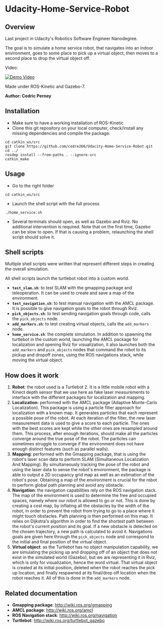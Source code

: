 # Udacity-Home-Service-Robot

## Overview
Last project in Udacity's Robotics Software Engineer Nanodegree.

The goal is to simulate a home service robot, that navigates into an indoor environment, goes to some place to pick up a virtual object, then moves to a second place to drop the virtual object off.

Video:

[![Demo Video](https://img.youtube.com/vi/nny7iTuVhYk/0.jpg)](https://www.youtube.com/watch?v=nny7iTuVhYk)

Made under ROS-Kinetic and Gazebo-7.

**Author: Cedric Perney**

## Installation
- Make sure to have a working installation of ROS-Kinetic
- Clone this git repository on your local computer, check/install any missing dependencies and compile the package:
```
cd catkin_ws/src
git clone https://github.com/cedre266/Udacity-Home-Service-Robot.git
cd ../
rosdep install --from-paths . --ignore-src
catkin_make
```

## Usage
- Go to the right folder
```
cd catkin_ws/src
```
- Launch the shell script with the full process
```
./home_service.sh
```
- Several terminals should open, as well as Gazebo and Rviz. No additional intervention is required. Note that on the first time, Gazebo can be slow to open. If that is causing a problem, relaunching the shell script should solve it.

## Shell scripts
Multiple shell scripts were written that represent different steps in creating the overall simulation.

All shell scripts launch the turtlebot robot into a custom world.
- **`test_slam.sh`**: to test SLAM with the gmapping package and teleoperation. It can be used to create and save a map of the environment.
- **`test_navigation.sh`**: to test manual navigation with the AMCL package. It is possible to give navigation goals to the robot through Rviz.
- **`pick_objects.sh`**: to test sending navigation goals through code, calls the `pick_objects` node.
- **`add_markers.sh`**: to test creating virtual objects, calls the `add_markers` node.
- **`home_service.sh`**: the complete simulation. In addition to spawning the turtlebot in the custom world, launching the AMCL package for localization and opening Rviz for visualization, it also launches both the `add_markers` and `pick_objects` nodes that command the robot to its pickup and dropoff zones, using the ROS navigations stack, while moving the virtual object.

## How does it work
1. **Robot**: the robot used is a Turtlebot 2. It is a little mobile robot with a Kinect depth sensor that we use here as fake laser measurements to interface with the different packages for localization and mapping.
2. **Localization**: performed with the AMCL package (Adaptive Monte-Carlo Localization). This package is using a particle filter approach for localization with a known map. It generates particles that each represent a possible pose of the robot. At each iteration of the filter, the new laser measurement data is used to give a score to each particle. The ones with the best scores are kept while the other ones are resampled around them. This process, after enough iterations, should make all the particles converge around the true pose of the robot. The particles can sometimes struggle to converge if the environment does not have enough distinct features (such as parallel walls).
3. **Mapping**: performed with the Gmapping package, that is using the robot's laser scan data to perform SLAM (Simultaneous Localization And Mapping). By simultaneously tracking the pose of the robot and using the laser data to sense the robot's environment, the package is able to output a 2D occupancy grid map as well as an estimation of the robot's pose. Obtaining a map of the environment is crucial for the robot to perform global path planning and avoid any obstacle.
4. **Navigation**: the navigation capabilities rely on the ROS navigation stack. The map of the environment is used to determine the free and occupied spaces, namely where our robot is allowed to go or not. This is done by creating a cost map, by inflating all the obstacles by the width of the robot, in order to prevent the robot from trying to go to a place where it might touch obstacles. Path planning is then performed on this map. It relies on Dijkstra's algorithm in order to find the shortest path between the robot's current position and its goal. If a new obstacle is detected on the chosen trajectory, a new path is calculated to avoid it. Navigations goals are given here through the `pick_objects` node and correspond to the initial and final position of the virtual object.
5. **Virtual object**: as the Turtlebot has no object manipulation capability, we are simulating the picking up and dropping off of an object that does not exist in the simulated world (Gazebo), but we are representing it in Rviz, which is only for visualization, hence the word virtual. That virtual object is created at its initial position, deleted when the robot reaches the pick up location, and finally respawned at its final/drop off location when the robot reaches it. All of this is done in the `add_markers` node.

## Related documentation
- **Gmapping package**: http://wiki.ros.org/gmapping
- **AMCL package**: http://wiki.ros.org/amcl
- **ROS Navigation stack**: http://wiki.ros.org/navigation
- **Turtlebot**: http://wiki.ros.org/turtlebot_gazebo
